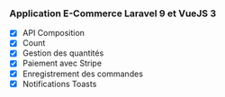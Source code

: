 ### Application E-Commerce Laravel 9 et VueJS 3

- [x] API Composition
- [x] Count
- [x] Gestion des quantités
- [x] Paiement avec Stripe
- [x] Enregistrement des commandes
- [x] Notifications Toasts